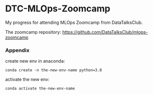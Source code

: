 # DTC-MLOps-Zoomcamp

My progress for attending MLOps Zoomcamp from DataTalksClub.

The zoomcamp repository: https://github.com/DataTalksClub/mlops-zoomcamp

### Appendix

create new env in anaconda:
```
conda create -n the-new-env-name python=3.8
```

activate the new env:
```
conda activate the-new-env-name
```